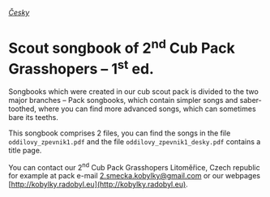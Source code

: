 [_Česky_](README.md)

# Scout songbook of 2<sup>nd</sup> Cub Pack Grasshopers – 1<sup>st</sup> ed.

Songbooks which were created in our cub scout pack is divided to the two major
branches – Pack songbooks, which contain simpler songs and saber-toothed,
where you can find more advanced songs, which can sometimes bare its teeths.

This songbook comprises 2 files, you can find the songs in the file
`oddilovy_zpevnik1.pdf` and the file `oddilovy_zpevnik1_desky.pdf` contains a
title page.

You can contact our 2<sup>nd</sup> Cub Pack Grasshopers Litoměřice, Czech
republic for example at pack e-mail
[2.smecka.kobylky@gmail.com](mailto:2.smecka.kobylky@gmail.com) or our webpages
[http://kobylky.radobyl.eu](http://kobylky.radobyl.eu).

